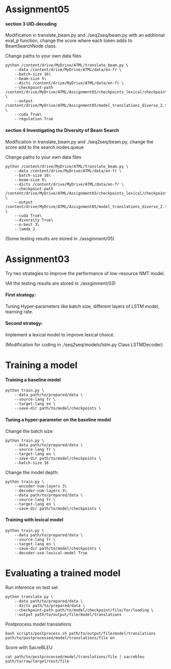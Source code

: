 # Assignment05

#### section 3 UID-decoding
Modification in translate_beam.py and ./seq2seq/beam.py with an addtional eval_p function, change the score where each token adds to BeamSearchNode class.

Change paths to your own data files
```
python /content/drive/MyDrive/ATML/translate_beam.py \
    --data /content/drive/MyDrive/ATML/data/en-fr \
    --batch-size 16\
    --beam-size 5\
    --dicts /content/drive/MyDrive/ATML/data/en-fr \
    --checkpoint-path /content/drive/MyDrive/ATML/Assignment03/checkpoints_lexical/checkpoint_best.pt \
    --output /content/drive/MyDrive/ATML/Assignment05/model_translations_diverse_2.txt \
    --cuda True\
    --regulation True
```

#### section 4 Investigating the Diversity of Beam Search
Modification in translate_beam.py and ./seq2seq/beam.py, change the score add to the search.nodes.queue

Change paths to your own data files
```
python /content/drive/MyDrive/ATML/translate_beam.py \
    --data /content/drive/MyDrive/ATML/data/en-fr \
    --batch-size 16\
    --beam-size 5\
    --dicts /content/drive/MyDrive/ATML/data/en-fr \
    --checkpoint-path /content/drive/MyDrive/ATML/Assignment03/checkpoints_lexical/checkpoint_best.pt \
    --output /content/drive/MyDrive/ATML/Assignment05/model_translations_diverse_2.txt \
    --cuda True\
    --diversity True\
    --n-best 3\
    --lamda 2
```

(Some testing results are stored in ./assginment/05)



# Assignment03
Try two strategies to improve the performance of low-resource NMT model.

(All the testing results are stored in ./assginment/03)

#### First strategy: 

Tuning Hyper-parameters like batch size, different layers of LSTM model, learning rate.

#### Second strategy: 

Implement a lexical model to improve lexical choice.

(Modification for coding in ./seq2seq/models/lstm.py Class LSTMDecoder)
# Training a model

#### Training a baseline model

```
python train.py \
    --data path/to/prepared/data \
    --source-lang fr \
    --target-lang en \
    --save-dir path/to/model/checkpoints \
```
#### Tuning a hyper-parameter on the baseline model

Change the batch size:

```
python train.py \
    --data path/to/prepared/data \
    --source-lang fr \
    --target-lang en \
    --save-dir path/to/model/checkpoints \
    --batch-size 16
```
Change the model depth:

```
python train.py \
    --encoder-num-layers 3\
    --decoder-num-layers 3\
    --data path/to/prepared/data \
    --source-lang fr \
    --target-lang en \
    --save-dir path/to/model/checkpoints \
```

#### Training with lexical model

```
python train.py \
    --data path/to/prepared/data \
    --source-lang fr \
    --target-lang en \
    --save-dir path/to/model/checkpoints \
    --decoder-use-lexical-model True
```

# Evaluating a trained model

Run inference on test set
```
python translate.py \
    --data path/to/prepared/data \
    --dicts path/to/prepared/data \
    --checkpoint-path path/to/model/checkpoint/file/for/loading \
    --output path/to/output/file/model/translations
```

Postprocess model translations
```
bash scripts/postprocess.sh path/to/output/file/model/translations path/to/postprocessed/model/translations/file en
```

Score with SacreBLEU
```
cat path/to/postprocessed/model/translations/file | sacrebleu path/to/raw/target/test/file
```
